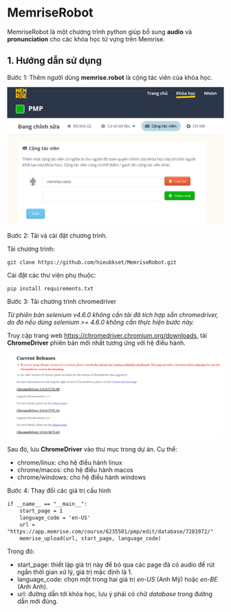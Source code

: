 # MemriseRobot

MemriseRobot là một chương trình python giúp bổ sung **audio** và **pronunciation** cho các khóa học từ vựng trên Memrise.

## 1. Hướng dẫn sử dụng

Bước 1: Thêm người dùng **memrise.robot** là cộng tác viên của khóa học. 

![them cong tac vien](./assets/cvt.png)

Bước 2: Tải và cài đặt chương trình.

Tải chương trình:
```
git clone https://github.com/hieubkset/MemriseRobot.git
```

Cài đặt các thư viện phụ thuộc:
```
pip install requirements.txt
```

Bước 3: Tải chương trình chromedriver

_Từ phiên bản selenium v4.6.0 không cần tải đã tích hợp sẵn chromedriver, do đó nếu dùng selenium >= 4.6.0 không cần thực hiện bước này._

Truy cập trang web https://chromedriver.chromium.org/downloads, tải **ChromeDriver** phiên bản mới nhất tương ứng với hệ điều hành. 

![chromedriver](./assets/chromedriver.png)

Sau đó, lưu **ChromeDriver** vào thư mục trong dự án. Cụ thể:
+ chrome/linux: cho hệ điều hành linux
+ chrome/macos: cho hệ điều hành macos
+ chrome/windows: cho hệ điều hành windows

Bước 4: Thay đổi các giá trị cấu hình
```
if __name__ == "__main__":
    start_page = 1
    language_code = 'en-US'
    url = "https://app.memrise.com/course/6235501/pmp/edit/database/7281972/"
    memrise_upload(url, start_page, language_code)
```
Trong đó:
+ start_page: thiết lập giá trị này để bỏ qua các page đã có audio để rút ngắn thời gian xử lý, giá trị mặc định là 1.
+ language_code: chọn một trong hai giá trị _en-US_ (Anh Mỹ) hoặc _en-BE_ (Anh Anh).
+ url: đường dẫn tới khóa học, lưu ý phải có chữ _database_ trong đường dẫn mới đúng.

